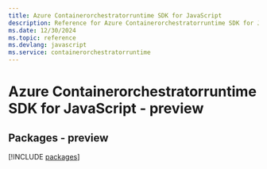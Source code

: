 ```yaml
---
title: Azure Containerorchestratorruntime SDK for JavaScript
description: Reference for Azure Containerorchestratorruntime SDK for JavaScript
ms.date: 12/30/2024
ms.topic: reference
ms.devlang: javascript
ms.service: containerorchestratorruntime
---
```

# Azure Containerorchestratorruntime SDK for JavaScript - preview
## Packages - preview
[!INCLUDE [packages](containerorchestratorruntime-index.md)]